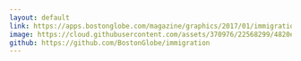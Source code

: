 ```yaml
---
layout: default
link: https://apps.bostonglobe.com/magazine/graphics/2017/01/immigration/
image: https://cloud.githubusercontent.com/assets/370976/22568299/4820eccc-e961-11e6-9dba-ba3e3f8a142d.gif
github: https://github.com/BostonGlobe/immigration
---
```

